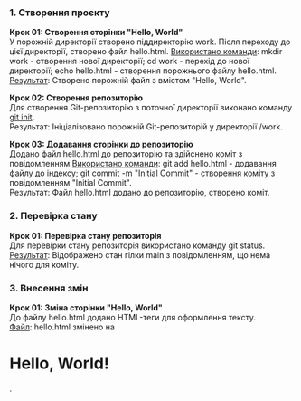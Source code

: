 <h3>1. Створення проєкту</h3>

<b>Крок 01: Створення сторінки "Hello, World"</b><br>
У порожній директорії створено піддиректорію work. Після переходу до цієї директорії, створено файл hello.html.
<a href = ".\screenshots\0.png">Використано команди</a>: mkdir work - створення нової директорії; cd work - перехід до нової директорії; echo hello.html - створення порожнього файлу hello.html.<br>
<a href = ".\screenshots\1.png">Результат</a>: Створено порожній файл з вмістом "Hello, World".

<b>Крок 02: Створення репозиторію</b><br>
Для створення Git-репозиторію з поточної директорії виконано команду <a href = ".\screenshots\2.png">git init</a>.<br>
Результат: Ініціалізовано порожній Git-репозиторій у директорії /work.

<b>Крок 03: Додавання сторінки до репозиторію</b><br>
Додано файл hello.html до репозиторію та здійснено коміт з повідомленням.<a href = ".\screenshots\3.png">Використано команди</a>: git add hello.html - додавання файлу до індексу; git commit -m "Initial Commit" - створення коміту з повідомленням "Initial Commit".<br>
Результат: Файл hello.html додано до репозиторію, створено коміт.

<h3>2. Перевірка стану</h3>
<b>Крок 01: Перевірка стану репозиторія</b><br>
Для перевірки стану репозиторія використано команду git status.<br>
<a href = ".\screenshots\4.png">Результат</a>: Відображено стан гілки main з повідомленням, що нема нічого для коміту.

<h3>3. Внесення змін</h3>
<b>Крок 01: Зміна сторінки "Hello, World"</b><br>
До файлу hello.html додано HTML-теги для оформлення тексту.<br>
<a href = ".\screenshots\5.png">Файл</a>: hello.html змінено на <h1>Hello, World!</h1>.
